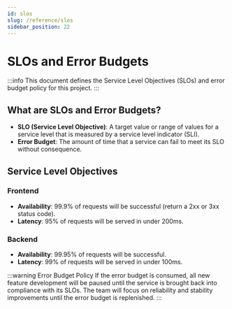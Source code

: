 ```yaml
---
id: slos
slug: /reference/slos
sidebar_position: 22
---
```


# SLOs and Error Budgets

:::info This document defines the Service Level Objectives (SLOs) and error budget policy for this project. :::

## What are SLOs and Error Budgets?

- **SLO (Service Level Objective)**: A target value or range of values for a service level that is measured by a service level indicator (SLI).
- **Error Budget**: The amount of time that a service can fail to meet its SLO without consequence.

## Service Level Objectives

### Frontend

- **Availability**: 99.9% of requests will be successful (return a 2xx or 3xx status code).
- **Latency**: 95% of requests will be served in under 200ms.

### Backend

- **Availability**: 99.95% of requests will be successful.
- **Latency**: 99% of requests will be served in under 100ms.

:::warning Error Budget Policy If the error budget is consumed, all new feature development will be paused until the service is brought back into compliance with its SLOs. The team will focus on reliability and stability improvements until the error budget is replenished. :::
